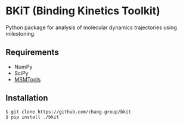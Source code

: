 # BKiT (Binding Kinetics Toolkit)

Python package for analysis of molecular dynamics trajectories using milestoning.

## Requirements

- NumPy
- SciPy
- <a href="https://msmtools.readthedocs.io/">MSMTools</a>

## Installation

    $ git clone https://github.com/chang-group/bkit
    $ pip install ./bkit

